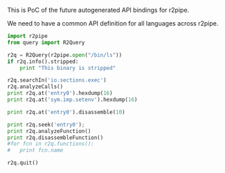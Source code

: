 This is PoC of the future autogenerated API bindings for r2pipe.

We need to have a common API definition for all languages across r2pipe.

```python
import r2pipe
from query import R2Query

r2q = R2Query(r2pipe.open("/bin/ls"))
if r2q.info().stripped:
	print "This binary is stripped"

r2q.searchIn('io.sections.exec')
r2q.analyzeCalls()
print r2q.at('entry0').hexdump(16)
print r2q.at('sym.imp.setenv').hexdump(16)

print r2q.at('entry0').disassemble(10)

print r2q.seek('entry0');
print r2q.analyzeFunction()
print r2q.disassembleFunction()
#for fcn in r2q.functions():
#	print fcn.name

r2q.quit()
```
